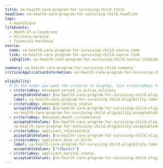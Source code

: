 ```yaml
---
title: va-health-care-program-for-surviving-child.title
headline: va-health-care-program-for-surviving-child.headline
tags:
  - healthcare
lifeEvents:
  - death-of-a-loved-one
  - military-service
  - financial-hardship
source:
  name: va-health-care-program-for-surviving-child.source.name
  link: va-health-care-program-for-surviving-child.source.link
  isEnglish: va-health-care-program-for-surviving-child.source.linkIsEnglish

summary: va-health-care-program-for-surviving-child.summary
criticalApplicationInformation: va-health-care-program-for-surviving-child.criticalApplicationInformation

eligibility:
  # In the order you want the criteria to display, list criteriaKeys from the csv here, each followed by a comma-separated list of which values indicate eligibility for that criteria. Wrap individual values in quotes if they have inner commas.
  - criteriaKey: deceased_served_in_active_military
    acceptableValues: [va-health-care-program-for-surviving-child.eligibility.acceptableValues]
    label: va-health-care-program-for-surviving-child.eligibility.label
  - criteriaKey: deceased_service_status
    acceptableValues: [va-health-care-program-for-surviving-child.eligibility.acceptableValues1, 
    va-health-care-program-for-surviving-child.eligibility.acceptableValues2]
  - criteriaKey: deceased_death_circumstance
    acceptableValues: [va-health-care-program-for-surviving-child.eligibility.acceptableValues3, 
    va-health-care-program-for-surviving-child.eligibility.acceptableValues4]
  - criteriaKey: applicant_relationship
    acceptableValues: [va-health-care-program-for-surviving-child.eligibility.acceptableValues5]
  - criteriaKey: applicant_date_of_birth
    label: va-health-care-program-for-surviving-child.eligibility.label1
    acceptableValues: ["<18years"]
  - criteriaKey: applicant_marital_status
    acceptableValues: [va-health-care-program-for-surviving-child.eligibility.acceptableValues6]
---
```

